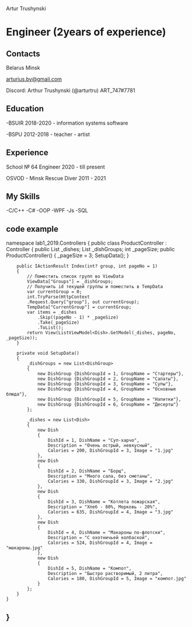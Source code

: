 Artur Trushynski

Engineer (2years of experience)
=============================

Contacts
-------- 
Belarus
Minsk

arturius.by@gmail.com

Discord:
Arthur Trushynski (@arturtru)
ART_747#7781

Education 
---------

-BSUIR 2018-2020 - information systems software

-BSPU 2012-2018 - teacher - artist

Experience
----------
School № 64 
Engineer
2020 - till present

OSVOD - Minsk
Rescue Diver
2011 - 2021

My Skills
----------
-C/C++
-C#
-OOP
-WPF
-Js
-SQL


code example
------------
namespace lab1_2019.Controllers
{
    public class ProductController : Controller
    {
        public List<Dish> _dishes;
        List<DishGroup> _dishGroups;
        int _pageSize;
        public ProductController()
        {
            _pageSize = 3;
            SetupData();
        }

        public IActionResult Index(int? group, int pageNo = 1)
        {
            // Поместить список групп во ViewData
            ViewData["Groups"] = _dishGroups;
            // Получить id текущей группы и поместить в TempData
            var currentGroup = 0;
            int.TryParse(HttpContext
            .Request.Query["group"], out currentGroup);
            TempData["CurrentGroup"] = currentGroup;
            var items = _dishes
                .Skip((pageNo - 1) * _pageSize)
                .Take(_pageSize)
                .ToList();
            return View(ListViewModel<Dish>.GetModel(_dishes, pageNo, _pageSize));
        }

        private void SetupData()
        {
            _dishGroups = new List<DishGroup>
            {
                new DishGroup {DishGroupId = 1, GroupName = "Стартеры"},
                new DishGroup {DishGroupId = 2, GroupName = "Салаты"},
                new DishGroup {DishGroupId = 3, GroupName = "Супы"},
                new DishGroup {DishGroupId = 4, GroupName = "Основные блюда"},
                new DishGroup {DishGroupId = 5, GroupName = "Напитки"},
                new DishGroup {DishGroupId = 6, GroupName = "Десерты"}
            };

            _dishes = new List<Dish>
            {
                new Dish
                {
                    DishId = 1, DishName = "Суп-харчо",
                    Description = "Очень острый, невкусный",
                    Calories = 200, DishGroupId = 3, Image = "1.jpg"
                },
                new Dish
                {
                    DishId = 2, DishName = "Борщ",
                    Description = "Много сала, без сметаны",
                    Calories = 330, DishGroupId = 3, Image = "2.jpg"
                },
                new Dish
                {
                    DishId = 3, DishName = "Котлета пожарская",
                    Description = "Хлеб - 80%, Морковь - 20%",
                    Calories = 635, DishGroupId = 4, Image = "3.jpg"
                },
                new Dish
                {
                    DishId = 4, DishName = "Макароны по-флотски",
                    Description = "С охотничьей колбаской",
                    Calories = 524, DishGroupId = 4, Image = "макароны.jpg"
                },
                new Dish
                {
                    DishId = 5, DishName = "Компот",
                    Description = "Быстро растворимый, 2 литра",
                    Calories = 180, DishGroupId = 5, Image = "компот.jpg"
                }
            };
        }
    }
}
-----------------------------------------------------------------------------------